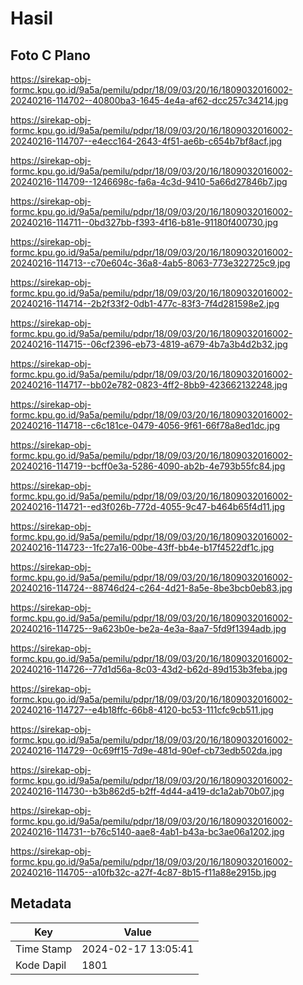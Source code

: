 # Hasil

## Foto C Plano

https://sirekap-obj-formc.kpu.go.id/9a5a/pemilu/pdpr/18/09/03/20/16/1809032016002-20240216-114702--40800ba3-1645-4e4a-af62-dcc257c34214.jpg

https://sirekap-obj-formc.kpu.go.id/9a5a/pemilu/pdpr/18/09/03/20/16/1809032016002-20240216-114707--e4ecc164-2643-4f51-ae6b-c654b7bf8acf.jpg

https://sirekap-obj-formc.kpu.go.id/9a5a/pemilu/pdpr/18/09/03/20/16/1809032016002-20240216-114709--1246698c-fa6a-4c3d-9410-5a66d27846b7.jpg

https://sirekap-obj-formc.kpu.go.id/9a5a/pemilu/pdpr/18/09/03/20/16/1809032016002-20240216-114711--0bd327bb-f393-4f16-b81e-91180f400730.jpg

https://sirekap-obj-formc.kpu.go.id/9a5a/pemilu/pdpr/18/09/03/20/16/1809032016002-20240216-114713--c70e604c-36a8-4ab5-8063-773e322725c9.jpg

https://sirekap-obj-formc.kpu.go.id/9a5a/pemilu/pdpr/18/09/03/20/16/1809032016002-20240216-114714--2b2f33f2-0db1-477c-83f3-7f4d281598e2.jpg

https://sirekap-obj-formc.kpu.go.id/9a5a/pemilu/pdpr/18/09/03/20/16/1809032016002-20240216-114715--06cf2396-eb73-4819-a679-4b7a3b4d2b32.jpg

https://sirekap-obj-formc.kpu.go.id/9a5a/pemilu/pdpr/18/09/03/20/16/1809032016002-20240216-114717--bb02e782-0823-4ff2-8bb9-423662132248.jpg

https://sirekap-obj-formc.kpu.go.id/9a5a/pemilu/pdpr/18/09/03/20/16/1809032016002-20240216-114718--c6c181ce-0479-4056-9f61-66f78a8ed1dc.jpg

https://sirekap-obj-formc.kpu.go.id/9a5a/pemilu/pdpr/18/09/03/20/16/1809032016002-20240216-114719--bcff0e3a-5286-4090-ab2b-4e793b55fc84.jpg

https://sirekap-obj-formc.kpu.go.id/9a5a/pemilu/pdpr/18/09/03/20/16/1809032016002-20240216-114721--ed3f026b-772d-4055-9c47-b464b65f4d11.jpg

https://sirekap-obj-formc.kpu.go.id/9a5a/pemilu/pdpr/18/09/03/20/16/1809032016002-20240216-114723--1fc27a16-00be-43ff-bb4e-b17f4522df1c.jpg

https://sirekap-obj-formc.kpu.go.id/9a5a/pemilu/pdpr/18/09/03/20/16/1809032016002-20240216-114724--88746d24-c264-4d21-8a5e-8be3bcb0eb83.jpg

https://sirekap-obj-formc.kpu.go.id/9a5a/pemilu/pdpr/18/09/03/20/16/1809032016002-20240216-114725--9a623b0e-be2a-4e3a-8aa7-5fd9f1394adb.jpg

https://sirekap-obj-formc.kpu.go.id/9a5a/pemilu/pdpr/18/09/03/20/16/1809032016002-20240216-114726--77d1d56a-8c03-43d2-b62d-89d153b3feba.jpg

https://sirekap-obj-formc.kpu.go.id/9a5a/pemilu/pdpr/18/09/03/20/16/1809032016002-20240216-114727--e4b18ffc-66b8-4120-bc53-111cfc9cb511.jpg

https://sirekap-obj-formc.kpu.go.id/9a5a/pemilu/pdpr/18/09/03/20/16/1809032016002-20240216-114729--0c69ff15-7d9e-481d-90ef-cb73edb502da.jpg

https://sirekap-obj-formc.kpu.go.id/9a5a/pemilu/pdpr/18/09/03/20/16/1809032016002-20240216-114730--b3b862d5-b2ff-4d44-a419-dc1a2ab70b07.jpg

https://sirekap-obj-formc.kpu.go.id/9a5a/pemilu/pdpr/18/09/03/20/16/1809032016002-20240216-114731--b76c5140-aae8-4ab1-b43a-bc3ae06a1202.jpg

https://sirekap-obj-formc.kpu.go.id/9a5a/pemilu/pdpr/18/09/03/20/16/1809032016002-20240216-114705--a10fb32c-a27f-4c87-8b15-f11a88e2915b.jpg


## Metadata

| Key        | Value               |
| ---------- | ------------------- |
| Time Stamp | 2024-02-17 13:05:41 |
| Kode Dapil | 1801                |



